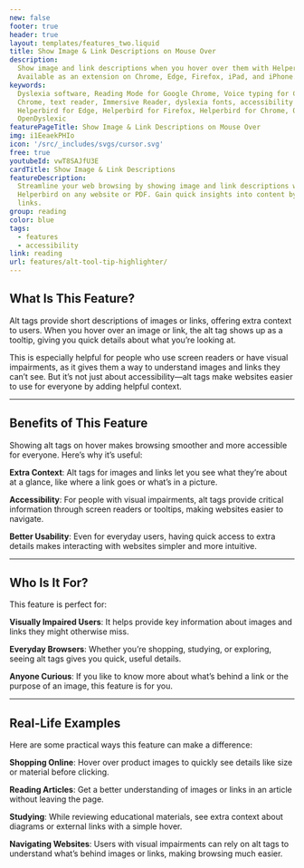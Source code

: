 ```yaml
---
new: false
footer: true
header: true
layout: templates/features_two.liquid
title: Show Image & Link Descriptions on Mouse Over
description:
  Show image and link descriptions when you hover over them with Helperbird on any website or PDF.
  Available as an extension on Chrome, Edge, Firefox, iPad, and iPhone.
keywords:
  Dyslexia software, Reading Mode for Google Chrome, Voice typing for Chrome, Text to speech for
  Chrome, text reader, Immersive Reader, dyslexia fonts, accessibility software, dyslexia software,
  Helperbird for Edge, Helperbird for Firefox, Helperbird for Chrome, Opendyslexic for Chrome,
  OpenDyslexic
featurePageTitle: Show Image & Link Descriptions on Mouse Over
img: i1EeaekPHIo
icon: '/src/_includes/svgs/cursor.svg'
free: true
youtubeId: vwT8SAJfU3E
cardTitle: Show Image & Link Descriptions
featureDescription:
  Streamline your web browsing by showing image and link descriptions when you hover over them with
  Helperbird on any website or PDF. Gain quick insights into content by hovering over images and
  links.
group: reading
color: blue
tags:
  - features
  - accessibility
link: reading
url: features/alt-tool-tip-highlighter/
---
```



## What Is This Feature?

Alt tags provide short descriptions of images or links, offering extra context to users. When you hover over an image or link, the alt tag shows up as a tooltip, giving you quick details about what you’re looking at.

This is especially helpful for people who use screen readers or have visual impairments, as it gives them a way to understand images and links they can’t see. But it’s not just about accessibility—alt tags make websites easier to use for everyone by adding helpful context.



---



## Benefits of This Feature

Showing alt tags on hover makes browsing smoother and more accessible for everyone. Here’s why it’s useful:

**Extra Context**: Alt tags for images and links let you see what they’re about at a glance, like where a link goes or what’s in a picture.

**Accessibility**: For people with visual impairments, alt tags provide critical information through screen readers or tooltips, making websites easier to navigate.

**Better Usability**: Even for everyday users, having quick access to extra details makes interacting with websites simpler and more intuitive.

---

## Who Is It For?


This feature is perfect for:

**Visually Impaired Users**: It helps provide key information about images and links they might otherwise miss.

**Everyday Browsers**: Whether you’re shopping, studying, or exploring, seeing alt tags gives you quick, useful details.

**Anyone Curious**: If you like to know more about what’s behind a link or the purpose of an image, this feature is for you.


---

## Real-Life Examples


Here are some practical ways this feature can make a difference:

**Shopping Online**: Hover over product images to quickly see details like size or material before clicking.

**Reading Articles**: Get a better understanding of images or links in an article without leaving the page.

**Studying**: While reviewing educational materials, see extra context about diagrams or external links with a simple hover.

**Navigating Websites**: Users with visual impairments can rely on alt tags to understand what’s behind images or links, making browsing much easier.